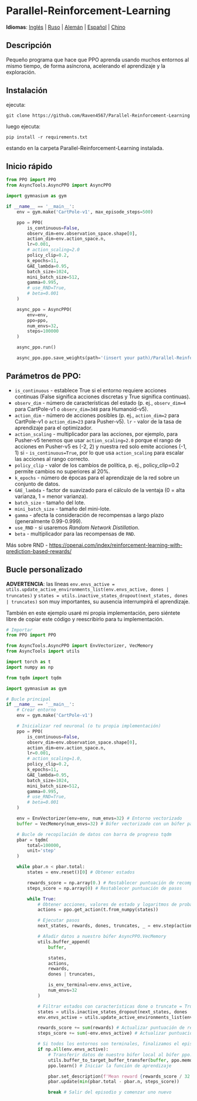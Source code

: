 # Parallel-Reinforcement-Learning

**Idiomas**: [Inglés](README.md) | [Ruso](README.ru.md) | [Alemán](README.de.md) | [Español](README.es.md) | [Chino](README.zh-CN.md)

## Descripción
Pequeño programa que hace que PPO aprenda usando muchos entornos al mismo tiempo, de forma asíncrona, acelerando el aprendizaje y la exploración.

## Instalación
ejecuta:
```
git clone https://github.com/Raven4567/Parallel-Reinforcement-Learning
```
luego ejecuta:
```
pip install -r requirements.txt
```
estando en la carpeta Parallel-Reinforcement-Learning instalada.

## Inicio rápido
```python
from PPO import PPO
from AsyncTools.AsyncPPO import AsyncPPO

import gymnasium as gym

if __name__ == '__main__':
	env = gym.make('CartPole-v1', max_episode_steps=500)

	ppo = PPO(
		is_continuous=False, 
		observ_dim=env.observation_space.shape[0],
		action_dim=env.action_space.n, 
		lr=0.001, 
		# action_scaling=2.0
		policy_clip=0.2, 
		k_epochs=11, 
		GAE_lambda=0.95, 
		batch_size=1024, 
		mini_batch_size=512, 
		gamma=0.995,
		# use_RND=True, 
		# beta=0.001
	)

	async_ppo = AsyncPPO(
		env=env,
		ppo=ppo,
		num_envs=32,
		steps=100000
	)

	async_ppo.run()

	async_ppo.ppo.save_weights(path='(insert your path)/Parallel-Reinforcement-Learning/PPO/data')
```

## Parámetros de PPO:

- `is_continuous` - establece True si el entorno requiere acciones continuas (False significa acciones discretas y True significa continuas).
- `observ_dim` - número de características del estado (p. ej., `observ_dim=4` para CartPole-v1 o `observ_dim=348` para Humanoid-v5).
- `action_dim`  - número de acciones posibles (p. ej., `action_dim=2` para CartPole-v1 o `action_dim=23` para Pusher-v5).
`lr` - valor de la tasa de aprendizaje para el optimizador.
- `action_scaling` - multiplicador para las acciones, por ejemplo, para Pusher-v5 tenemos que usar `action_scaling=2.0` porque el rango de acciones en Pusher-v5 es (-2, 2) y nuestra red solo emite acciones (-1, 1) si - `is_continuous=True`, por lo que usa `action_scaling` para escalar las acciones al rango correcto.
- `policy_clip` - valor de los cambios de política, p. ej., policy_clip=0.2 permite cambios no superiores al 20%.
- `k_epochs` - número de épocas para el aprendizaje de la red sobre un conjunto de datos.
- `GAE_lambda` - factor de suavizado para el cálculo de la ventaja (0 = alta varianza, 1 = menor varianza).
- `batch_size` - tamaño del lote.
- `mini_batch_size` - tamaño del mini-lote.
- `gamma` - afecta la consideración de recompensas a largo plazo (generalmente 0.99-0.999).
- `use_RND` - si usaremos *Random Network Distillation*.
- `beta` - multiplicador para las recompensas de `RND`.

Más sobre RND - https://openai.com/index/reinforcement-learning-with-prediction-based-rewards/

## Bucle personalizado
**ADVERTENCIA**: las líneas `env.envs_active = utils.update_active_environments_list(env.envs_active, dones | truncates)` y `states = utils.inactive_states_dropout(next_states, dones | truncates)` son muy importantes, su ausencia interrumpirá el aprendizaje.

También en este ejemplo usaré mi propia implementación, pero siéntete libre de copiar este código y reescribirlo para tu implementación.

```python
# Importar
from PPO import PPO

from AsyncTools.AsyncPPO import EnvVectorizer, VecMemory
from AsyncTools import utils

import torch as t
import numpy as np

from tqdm import tqdm

import gymnasium as gym

# Bucle principal
if __name__ == '__main__':
	# Crear entorno
	env = gym.make('CartPole-v1')

	# Inicializar red neuronal (o tu propia implementación)
	ppo = PPO(
		is_continuous=False, 
		observ_dim=env.observation_space.shape[0],
		action_dim=env.action_space.n, 
		lr=0.001,
		# action_scaling=1.0,
		policy_clip=0.2, 
		k_epochs=11, 
		GAE_lambda=0.95, 
		batch_size=1024, 
		mini_batch_size=512, 
		gamma=0.995,
		# use_RND=True, 
		# beta=0.001
	)

	env = EnvVectorizer(env=env, num_envs=32) # Entorno vectorizado
	buffer = VecMemory(num_envs=32) # Búfer vectorizado con un búfer para cada entorno

	# Bucle de recopilación de datos con barra de progreso tqdm
	pbar = tqdm(
		total=100000,
		unit='step'
	)

	while pbar.n < pbar.total:
		states = env.reset()[0] # Obtener estados

		rewards_score = np.array(0.) # Restablecer puntuación de recompensas
		steps_score = np.array(0) # Restablecer puntuación de pasos

		while True:
			# Obtener acciones, valores de estado y logaritmos de probabilidades
			actions = ppo.get_action(t.from_numpy(states)) 

			# Ejecutar pasos
			next_states, rewards, dones, truncates, _ = env.step(actions) 

			# Añadir datos a nuestro búfer AsyncPPO.VecMemory
			utils.buffer_append(
				buffer,

				states, 
				actions, 
				rewards, 
				dones | truncates,

				is_env_terminal=env.envs_active,
				num_envs=32
			) 

			# Filtrar estados con características done o truncate = True, y también actualizar la lista de actividad de los entornos
			states = utils.inactive_states_dropout(next_states, dones | truncates) 
			env.envs_active = utils.update_active_environments_list(env.envs_active, dones | truncates)

			rewards_score += sum(rewards) # Actualizar puntuación de recompensas
			steps_score += sum(~env.envs_active) # Actualizar puntuación de pasos

			# Si todos los entornos son terminales, finalizamos el episodio
			if np.all(env.envs_active): 
				# Transferir datos de nuestro búfer local al búfer ppo.memory para el aprendizaje de PPO. También puedes usar tu propia función para transferir datos al búfer de tu propia red neuronal.
				utils.buffer_to_target_buffer_transfer(buffer, ppo.memory) 
				ppo.learn() # Iniciar la función de aprendizaje

				pbar.set_description(f'Mean reward {rewards_score / 32: .1f}')
				pbar.update(min(pbar.total - pbar.n, steps_score))

				break # Salir del episodio y comenzar uno nuevo
```
